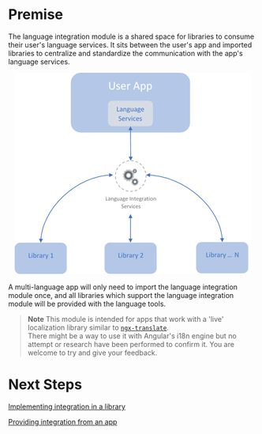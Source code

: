 # Premise
The language integration module is a shared space for libraries to consume their user's language services.
It sits between the user's app and imported libraries to centralize and standardize the communication with the app's language services.

<center>

![Language Integration Diagram](LanguageIntegrationModule/.attachments/Integration-diagram.png)

</center>

A multi-language app will only need to import the language integration module once, and all libraries which support the language integration module will be provided with the language tools.

> **Note** This module is intended for apps that work with a 'live' localization library similar to [`ngx-translate`](https://github.com/ngx-translate/core).  
There might be a way to use it with Angular's i18n engine but no attempt or research have been performed to confirm it. You are welcome to try and give your feedback.

# Next Steps

[Implementing integration in a library](/Modules/LanguageIntegrationModule/Implementing-in-a-library)

[Providing integration from an app](/Modules/LanguageIntegrationModule/Providing-from-an-app)